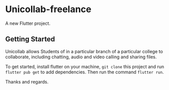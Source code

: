 # Unicollab-freelance

A new Flutter project.

## Getting Started

Unicollab allows Students of in a particular branch of a particular college to collaborate, including chatting, audio and video calling and sharing files.

To get started, install flutter on your machine, ```git clone``` this project and run ```flutter pub get``` to add dependencies. Then run the command ```flutter run```.

Thanks and regards.
